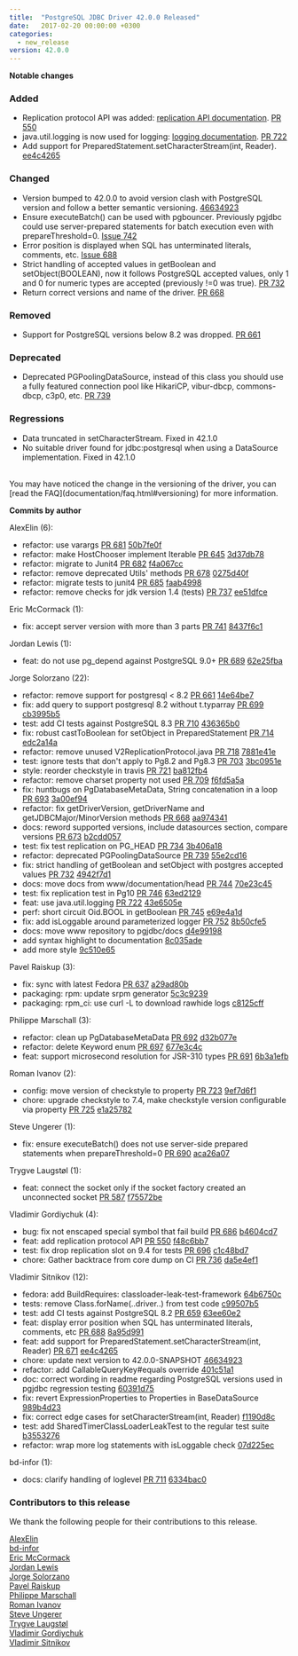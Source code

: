 ```yaml
---
title:  "PostgreSQL JDBC Driver 42.0.0 Released"
date:   2017-02-20 00:00:00 +0300
categories:
  - new_release
version: 42.0.0
---
```

**Notable changes**

### Added
- Replication protocol API was added: [replication API documentation](https://jdbc.postgresql.org//documentation/head/replication.html). [PR 550](https://github.com/pgjdbc/pgjdbc/pull/550)
- java.util.logging is now used for logging: [logging documentation](https://jdbc.postgresql.org//documentation/head/logging.html). [PR 722](https://github.com/pgjdbc/pgjdbc/pull/722)
- Add support for PreparedStatement.setCharacterStream(int, Reader). [ee4c4265](https://github.com/pgjdbc/pgjdbc/commit/ee4c4265aebc1c73a1d1fabac5ba259d1fbfd1e4)

### Changed
- Version bumped to 42.0.0 to avoid version clash with PostgreSQL version and follow a better semantic versioning. [46634923](https://github.com/pgjdbc/pgjdbc/commit/466349236622c6b03bb9cd8d7f517c3ce0586751)
- Ensure executeBatch() can be used with pgbouncer. Previously pgjdbc could use server-prepared statements for batch execution even with prepareThreshold=0. [Issue 742](https://github.com/pgjdbc/pgjdbc/issues/742)
- Error position is displayed when SQL has unterminated literals, comments, etc. [Issue 688](https://github.com/pgjdbc/pgjdbc/issues/688)
- Strict handling of accepted values in getBoolean and setObject(BOOLEAN), now it follows PostgreSQL accepted values, only 1 and 0 for numeric types are accepted (previously !=0 was true). [PR 732](https://github.com/pgjdbc/pgjdbc/pull/732)
- Return correct versions and name of the driver. [PR 668](https://github.com/pgjdbc/pgjdbc/pull/668)

### Removed
- Support for PostgreSQL versions below 8.2 was dropped. [PR 661](https://github.com/pgjdbc/pgjdbc/pull/661)

### Deprecated
- Deprecated PGPoolingDataSource, instead of this class you should use a fully featured connection pool like HikariCP, vibur-dbcp, commons-dbcp, c3p0, etc. [PR 739](https://github.com/pgjdbc/pgjdbc/pull/739)

### Regressions
- Data truncated in setCharacterStream. Fixed in 42.1.0
- No suitable driver found for jdbc:postgresql when using a DataSource implementation. Fixed in 42.1.0

<br>
You may have noticed the change in the versioning of the driver, you can [read the FAQ](documentation/faq.html#versioning) for more information.

<!--more-->

**Commits by author**

AlexElin (6):

* refactor: use varargs [PR 681](https://github.com/pgjdbc/pgjdbc/pull/681) [50b7fe0f](https://github.com/pgjdbc/pgjdbc/commit/50b7fe0fe901ee24160615bebd4b86603b960b86)
* refactor: make HostChooser implement Iterable [PR 645](https://github.com/pgjdbc/pgjdbc/pull/645) [3d37db78](https://github.com/pgjdbc/pgjdbc/commit/3d37db78ae4a82cab8809bac86e3b55537e91d95)
* refactor: migrate to Junit4 [PR 682](https://github.com/pgjdbc/pgjdbc/pull/682) [f4a067cc](https://github.com/pgjdbc/pgjdbc/commit/f4a067cc5d32dde2698a062d6f9855d50fa3127d)
* refactor: remove deprecated Utils' methods [PR 678](https://github.com/pgjdbc/pgjdbc/pull/678) [0275d40f](https://github.com/pgjdbc/pgjdbc/commit/0275d40f6f2b8b30faef8aed31761e1ff7a0ed90)
* refactor: migrate tests to junit4 [PR 685](https://github.com/pgjdbc/pgjdbc/pull/685) [faab4998](https://github.com/pgjdbc/pgjdbc/commit/faab499853c56f67cb70fb242f75b918452f2a6f)
* refactor: remove checks for jdk version 1.4 (tests) [PR 737](https://github.com/pgjdbc/pgjdbc/pull/737) [ee51dfce](https://github.com/pgjdbc/pgjdbc/commit/ee51dfce99dcd922b66373cd0c69c83bf339dbdb)

Eric McCormack (1):

* fix: accept server version with more than 3 parts [PR 741](https://github.com/pgjdbc/pgjdbc/pull/741) [8437f6c1](https://github.com/pgjdbc/pgjdbc/commit/8437f6c1c76c3560331d75c4332ab50959d57228)

Jordan Lewis (1):

* feat: do not use pg_depend against PostgreSQL 9.0+ [PR 689](https://github.com/pgjdbc/pgjdbc/pull/689) [62e25fba](https://github.com/pgjdbc/pgjdbc/commit/62e25fba70002d7639472c5a1dcd9d1de5b7f872)

Jorge Solorzano (22):

* refactor: remove support for postgresql < 8.2 [PR 661](https://github.com/pgjdbc/pgjdbc/pull/661) [14e64be7](https://github.com/pgjdbc/pgjdbc/commit/14e64be7dc43feaef210e82fcd9b6089e54e5e4f)
* fix: add query to support postgresql 8.2 without t.typarray [PR 699](https://github.com/pgjdbc/pgjdbc/pull/699) [cb3995b5](https://github.com/pgjdbc/pgjdbc/commit/cb3995b5a0311a2f5f7737fdfe83457680305efb)
* test: add CI tests against PostgreSQL 8.3 [PR 710](https://github.com/pgjdbc/pgjdbc/pull/710) [436365b0](https://github.com/pgjdbc/pgjdbc/commit/436365b095d0a276b876433fd00d9bbac72708cc)
* fix: robust castToBoolean for setObject in PreparedStatement [PR 714](https://github.com/pgjdbc/pgjdbc/pull/714) [edc2a14a](https://github.com/pgjdbc/pgjdbc/commit/edc2a14af8837911a48bb322363bb8b70d2b173d)
* refactor: remove unused V2ReplicationProtocol.java [PR 718](https://github.com/pgjdbc/pgjdbc/pull/718) [7881e41e](https://github.com/pgjdbc/pgjdbc/commit/7881e41ea93f3bd6a3f58e85cb4329f77b667db0)
* test: ignore tests that don't apply to Pg8.2 and Pg8.3 [PR 703](https://github.com/pgjdbc/pgjdbc/pull/703) [3bc0951e](https://github.com/pgjdbc/pgjdbc/commit/3bc0951e84ad3b7af746e2dece04b4ea816605e2)
* style: reorder checkstyle in travis [PR 721](https://github.com/pgjdbc/pgjdbc/pull/721) [ba812fb4](https://github.com/pgjdbc/pgjdbc/commit/ba812fb404852b73a304f7ccb068a2030b8604b3)
* refactor: remove charset property not used [PR 709](https://github.com/pgjdbc/pgjdbc/pull/709) [f6fd5a5a](https://github.com/pgjdbc/pgjdbc/commit/f6fd5a5abea1efe9b987825b7874ffd962772197)
* fix: huntbugs on PgDatabaseMetaData, String concatenation in a loop [PR 693](https://github.com/pgjdbc/pgjdbc/pull/693) [3a00ef94](https://github.com/pgjdbc/pgjdbc/commit/3a00ef9436c6b04c472330802a8adb22adaa9b63)
* refactor: fix getDriverVersion, getDriverName and getJDBCMajor/MinorVersion methods [PR 668](https://github.com/pgjdbc/pgjdbc/pull/668) [aa974341](https://github.com/pgjdbc/pgjdbc/commit/aa9743417f18a10a1a7c7a4bc25ad2862155ddc8)
* docs: reword supported versions, include datasources section, compare versions [PR 673](https://github.com/pgjdbc/pgjdbc/pull/673) [b2cdd057](https://github.com/pgjdbc/pgjdbc/commit/b2cdd057664a00928d97290ed7435fcf57f3a360)
* test: fix test replication on PG_HEAD [PR 734](https://github.com/pgjdbc/pgjdbc/pull/734) [3b406a18](https://github.com/pgjdbc/pgjdbc/commit/3b406a18a7c1751aa477e8378ee8cad0a60efd1e)
* refactor: deprecated PGPoolingDataSource [PR 739](https://github.com/pgjdbc/pgjdbc/pull/739) [55e2cd16](https://github.com/pgjdbc/pgjdbc/commit/55e2cd16cc7e30b1370e777d71556aa625bace9f)
* fix: strict handling of getBoolean and setObject with postgres accepted values [PR 732](https://github.com/pgjdbc/pgjdbc/pull/732) [4942f7d1](https://github.com/pgjdbc/pgjdbc/commit/4942f7d1cc812feeeca331878334a3d4058615e4)
* docs: move docs from www/documentation/head [PR 744](https://github.com/pgjdbc/pgjdbc/pull/744) [70e23c45](https://github.com/pgjdbc/pgjdbc/commit/70e23c45c904ebded42ab1b5efc10d66f34ab68c)
* test: fix replication test in Pg10 [PR 746](https://github.com/pgjdbc/pgjdbc/pull/746) [63ed2129](https://github.com/pgjdbc/pgjdbc/commit/63ed2129f7aa4375d009f19c64dc2404e725aabb)
* feat: use java.util.logging [PR 722](https://github.com/pgjdbc/pgjdbc/pull/722) [43e6505e](https://github.com/pgjdbc/pgjdbc/commit/43e6505e3aa16e6acdf08f02f2dd1e3cf131ac3e)
* perf: short circuit Oid.BOOL in getBoolean [PR 745](https://github.com/pgjdbc/pgjdbc/pull/745) [e69e4a1d](https://github.com/pgjdbc/pgjdbc/commit/e69e4a1d5502319bc810e0e4529611ba52ea386c)
* fix: add isLoggable around parameterized logger [PR 752](https://github.com/pgjdbc/pgjdbc/pull/752) [8b50cfe5](https://github.com/pgjdbc/pgjdbc/commit/8b50cfe58c47d19adc0c241488a24037f4a4416f)
* docs: move www repository to pgjdbc/docs [d4e99198](https://github.com/pgjdbc/pgjdbc/commit/d4e99198336bf41fc7f3fe9c0746036d5477601c)
* add syntax highlight to documentation [8c035ade](https://github.com/pgjdbc/pgjdbc/commit/8c035adeb820c8a19e372f0b76a70e511b657cad)
* add more style [9c510e65](https://github.com/pgjdbc/pgjdbc/commit/9c510e65f573354a47b7e94553870231e8dc2935)

Pavel Raiskup (3):

* fix: sync with latest Fedora [PR 637](https://github.com/pgjdbc/pgjdbc/pull/637) [a29ad80b](https://github.com/pgjdbc/pgjdbc/commit/a29ad80bcfdd65d11257f6339eb6bf2512612eed)
* packaging: rpm: update srpm generator [5c3c9239](https://github.com/pgjdbc/pgjdbc/commit/5c3c92392d66608ed7d9d1f96eb5b380e2667cd9)
* packaging: rpm_ci: use curl -L to download rawhide logs [c8125cff](https://github.com/pgjdbc/pgjdbc/commit/c8125cff3ae719675983185d49cd49e6c028d7b7)

Philippe Marschall (3):

* refactor: clean up PgDatabaseMetaData [PR 692](https://github.com/pgjdbc/pgjdbc/pull/692) [d32b077e](https://github.com/pgjdbc/pgjdbc/commit/d32b077e20b2afae9c4c80f704f7c8a26a8b8e11)
* refactor: delete Keyword enum [PR 697](https://github.com/pgjdbc/pgjdbc/pull/697) [677e3c4c](https://github.com/pgjdbc/pgjdbc/commit/677e3c4cf2533ce283a2d444cee6da8a94a4ca82)
* feat: support microsecond resolution for JSR-310 types [PR 691](https://github.com/pgjdbc/pgjdbc/pull/691) [6b3a1efb](https://github.com/pgjdbc/pgjdbc/commit/6b3a1efb36709e570caf0dc71a42a53e89f5a5e0)

Roman Ivanov (2):

* config: move version of checkstyle to property [PR 723](https://github.com/pgjdbc/pgjdbc/pull/723) [9ef7d6f1](https://github.com/pgjdbc/pgjdbc/commit/9ef7d6f1f274a75a14b380c57f4c140b47b25888)
* chore: upgrade checkstyle to 7.4, make checkstyle version configurable via property [PR 725](https://github.com/pgjdbc/pgjdbc/pull/725) [e1a25782](https://github.com/pgjdbc/pgjdbc/commit/e1a2578247684667a51bc34ee53449e4457755df)

Steve Ungerer (1):

* fix: ensure executeBatch() does not use server-side prepared statements when prepareThreshold=0 [PR 690](https://github.com/pgjdbc/pgjdbc/pull/690) [aca26a07](https://github.com/pgjdbc/pgjdbc/commit/aca26a07026e9b289a209799ab28131a33b296dd)

Trygve Laugstøl (1):

* feat: connect the socket only if the socket factory created an unconnected socket [PR 587](https://github.com/pgjdbc/pgjdbc/pull/587) [f75572be](https://github.com/pgjdbc/pgjdbc/commit/f75572beb8b59a7a73f6e1d12d692b483dc04c85)

Vladimir Gordiychuk (4):

* bug: fix not enscaped special symbol that fail build [PR 686](https://github.com/pgjdbc/pgjdbc/pull/686) [b4604cd7](https://github.com/pgjdbc/pgjdbc/commit/b4604cd7de0c297c8b56608642055ed6eb3645e0)
* feat: add replication protocol API [PR 550](https://github.com/pgjdbc/pgjdbc/pull/550) [f48c6bb7](https://github.com/pgjdbc/pgjdbc/commit/f48c6bb7e726479bbf4be4ef95e4c138db5cac96)
* test: fix drop replication slot on 9.4 for tests [PR 696](https://github.com/pgjdbc/pgjdbc/pull/696) [c1c48bd7](https://github.com/pgjdbc/pgjdbc/commit/c1c48bd705f04e8d1b1cb8b998dda0a6893f891d)
* chore: Gather backtrace from core dump on CI [PR 736](https://github.com/pgjdbc/pgjdbc/pull/736) [da5e4ef1](https://github.com/pgjdbc/pgjdbc/commit/da5e4ef1cbc4a5c9f41e9aee8d183560ba679541)

Vladimir Sitnikov (12):

* fedora: add BuildRequires: classloader-leak-test-framework [64b6750c](https://github.com/pgjdbc/pgjdbc/commit/64b6750cbd49ca8a9f0596bed1876132b64c34d4)
* tests: remove Class.forName(..driver..) from test code [c99507b5](https://github.com/pgjdbc/pgjdbc/commit/c99507b5661804b5b1b2340ba747fe553dc37a68)
* test: add CI tests against PostgreSQL 8.2 [PR 659](https://github.com/pgjdbc/pgjdbc/pull/659) [63ee60e2](https://github.com/pgjdbc/pgjdbc/commit/63ee60e2ad93441ff55dab08213cc09815b614e0)
* feat: display error position when SQL has unterminated literals, comments, etc [PR 688](https://github.com/pgjdbc/pgjdbc/pull/688) [8a95d991](https://github.com/pgjdbc/pgjdbc/commit/8a95d991e2032cf0406be8e54e70cfafaad794b5)
* feat: add support for PreparedStatement.setCharacterStream(int, Reader) [PR 671](https://github.com/pgjdbc/pgjdbc/pull/671) [ee4c4265](https://github.com/pgjdbc/pgjdbc/commit/ee4c4265aebc1c73a1d1fabac5ba259d1fbfd1e4)
* chore: update next version to 42.0.0-SNAPSHOT [46634923](https://github.com/pgjdbc/pgjdbc/commit/466349236622c6b03bb9cd8d7f517c3ce0586751)
* refactor: add CallableQueryKey#equals override [401c51a1](https://github.com/pgjdbc/pgjdbc/commit/401c51a15d80d2f24cddbe5cd4b2ca7509a0a765)
* doc: correct wording in readme regarding PostgreSQL versions used in pgjdbc regression testing [60391d75](https://github.com/pgjdbc/pgjdbc/commit/60391d7559d6ee4e579ec2e36d7aa8199a99189d)
* fix: revert ExpressionProperties to Properties in BaseDataSource [989b4d23](https://github.com/pgjdbc/pgjdbc/commit/989b4d235ec6776f31284d15618195cf7f8a7a79)
* fix: correct edge cases for setCharacterStream(int, Reader) [f1190d8c](https://github.com/pgjdbc/pgjdbc/commit/f1190d8c2eb1c506616e2298aabad211ba3bdb0a)
* test: add SharedTimerClassLoaderLeakTest to the regular test suite [b3553276](https://github.com/pgjdbc/pgjdbc/commit/b3553276ad48cbb47cd4849d3a08b7ee61be8ace)
* refactor: wrap more log statements with isLoggable check [07d225ec](https://github.com/pgjdbc/pgjdbc/commit/07d225ec1028d945533d5023702b3865aee54ad6)

bd-infor (1):

* docs: clarify handling of loglevel [PR 711](https://github.com/pgjdbc/pgjdbc/pull/711) [6334bac0](https://github.com/pgjdbc/pgjdbc/commit/6334bac036efaa4a9f2a445f1cbdcc310f4c6263)

<a name="contributors_{{ page.version }}"></a>
### Contributors to this release

We thank the following people for their contributions to this release.

[AlexElin](https://github.com/AlexElin)  
[bd-infor](https://github.com/bd-infor)  
[Eric McCormack](https://github.com/ericmack)  
[Jordan Lewis](https://github.com/jordanlewis)  
[Jorge Solorzano](https://github.com/jorsol)  
[Pavel Raiskup](https://github.com/praiskup)  
[Philippe Marschall](https://github.com/marschall)  
[Roman Ivanov](https://github.com/romani)  
[Steve Ungerer](https://github.com/scubasau)  
[Trygve Laugstøl](https://github.com/trygvis)  
[Vladimir Gordiychuk](https://github.com/Gordiychuk)  
[Vladimir Sitnikov](https://github.com/vlsi)  
